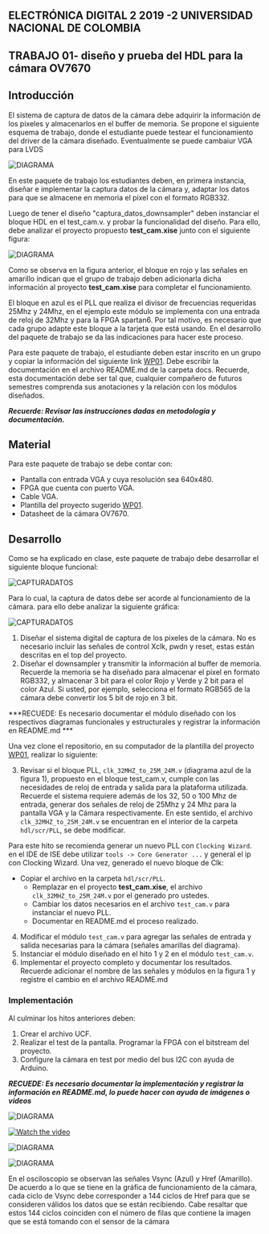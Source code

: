 ## ELECTRÓNICA DIGITAL 2 2019 -2 UNIVERSIDAD NACIONAL DE COLOMBIA 
## TRABAJO 01- diseño y prueba del HDL para la cámara OV7670


## Introducción 
El sistema de captura de datos de la cámara debe adquirir la información de los pixeles y almacenarlos en el buffer de memoria.
Se propone el siguiente esquema de trabajo, donde el estudiante puede testear el funcionamiento del driver de la cámara diseñado. Eventualmente se puede cambaiur VGA para LVDS

![DIAGRAMA](./docs/figs/test_cam.png)


En este paquete de trabajo los estudiantes deben, en primera instancia, diseñar e implementar la captura datos de la cámara y, adaptar los datos para que se almacene en memoria el pixel con el formato RGB332.

Luego de tener el diseño "captura_datos_downsampler" deben instanciar el bloque HDL en el test_cam.v. y probar la funcionalidad del diseño. Para ello, debe analizar el proyecto propuesto **test_cam.xise** junto con el siguiente figura:


![DIAGRAMA](./docs/figs/test_cam2.png)

Como se observa en la figura anterior, el bloque en rojo y las señales en amarillo indican que el grupo de trabajo deben adicionarla dicha información al proyecto **test_cam.xise** para completar el funcionamiento.

El bloque en azul es el PLL que realiza el divisor de frecuencias requeridas 25Mhz y 24Mhz, en el ejemplo este módulo se implementa con una entrada de reloj de 32Mhz y para la FPGA spartan6. Por tal motivo, es necesario que cada grupo adapte este bloque a la tarjeta que está usando. En el desarrollo del paquete de trabajo se da las indicaciones para hacer este proceso. 

Para este paquete de trabajo, el estudiante deben estar inscrito en un grupo y copiar la información del siguiente link [WP01](https://classroom.github.com/g/sHf0ZmsW).
Debe escribir la documentación en el archivo README.md de la carpeta docs. Recuerde, esta documentación debe ser tal que, cualquier compañero de futuros semestres comprenda sus anotaciones y la relación con los módulos diseñados.

***Recuerde: Revisar las instrucciones dadas en metodología y documentación.***


## Material 

Para este paquete de trabajo se debe contar con:

* Pantalla con entrada VGA y cuya resolución sea 640x480.
* FPGA que cuenta con puerto VGA.
* Cable VGA.
* Plantilla del proyecto sugerido [WP01](https://classroom.github.com/g/sHf0ZmsW).
* Datasheet de la cámara OV7670.


## Desarrollo

Como se ha explicado en clase, este paquete de trabajo debe desarrollar el siguiente bloque funcional:

![CAPTURADATOS](./docs/figs/cajacapturadatos.png)

Para lo cual, la captura de datos debe ser acorde al funcionamiento de la cámara. para ello debe analizar la siguiente gráfica:

![CAPTURADATOS](./docs/figs/cajacapturadatos2.PNG)


1. Diseñar el sistema digital de captura de los pixeles de la cámara. No es necesario incluir las señales de control  Xclk, pwdn y reset, estas están descritas en el top del proyecto.
2. Diseñar el downsampler y transmitir la información al buffer de memoria. Recuerde la memoria se ha diseñado para almacenar el pixel en formato RGB332, y almacenar 3 bit para el color Rojo y Verde y 2 bit para el color Azul. Si usted, por ejemplo, selecciona el formato RGB565 de la cámara debe convertir los 5 bit de rojo en 3 bit.

***RECUEDE: Es necesario documentar el módulo diseñado con los respectivos diagramas funcionales y estructurales y registrar la información en README.md ***

Una vez clone el repositorio, en su computador de la plantilla del proyecto [WP01](https://classroom.github.com/g/sHf0ZmsW), realizar lo siguiente:

3. Revisar si el bloque PLL, `clk_32MHZ_to_25M_24M.v` (diagrama azul de la figura 1), propuesto en el bloque test_cam.v, cumple con las necesidades de reloj de entrada y salida para la plataforma utilizada. Recuerde el sistema requiere además de los 32, 50 o 100 Mhz de entrada, generar dos señales de reloj de 25Mhz y 24 Mhz para la pantalla VGA y la Cámara respectivamente. En este sentido, el archivo `clk_32MHZ_to_25M_24M.v` se encuentran en el interior de la carpeta `hdl/scr/PLL`, se debe modificar. 

Para este hito se recomienda generar un nuevo PLL con `Clocking Wizard`. en el IDE de ISE debe utilizar `tools -> Core Generator ...` y general el ip con Clocking Wizard. Una vez, generado el nuevo bloque de Clk:
* Copiar el archivo en la carpeta `hdl/scr/PLL`.
 	* Remplazar en el proyecto **test_cam.xise**, el archivo `clk_32MHZ_to_25M_24M.v` por el generado pro ustedes.
 	* Cambiar los datos necesarios en el archivo `test_cam.v` para instanciar el nuevo PLL.
 	* Documentar en README.md el proceso realizado.

4. Modificar el módulo `test_cam.v` para agregar las señales de entrada y salida necesarias para la cámara (señales amarillas del diagrama). 
5. Instanciar el módulo diseñado en el hito 1 y 2 en el módulo `test_cam.v`.
6. Implementar el proyecto completo y documentar los resultados. Recuerde adicionar el nombre de las señales y módulos en la figura 1 y registre el cambio en el archivo README.md


### Implementación 

Al culminar los hitos anteriores deben:

1. Crear el archivo UCF.
2. Realizar el test de la pantalla. Programar la FPGA con el bitstream del proyecto.
3. Configure la cámara en test por medio del bus I2C con ayuda de Arduino. 

***RECUEDE: Es necesario documentar la implementación y registrar la información en README.md, lo puede hacer con ayuda de imágenes o videos***

![DIAGRAMA](./docs/figs/First_test.png)


[![Watch the video](https://img.youtube.com/vi/YhkbONNSTbM/hqdefault.jpg)](https://youtu.be/YhkbONNSTbM)

![DIAGRAMA](./docs/figs/Href_Pclk.png)

![DIAGRAMA](./docs/figs/Href_Vsync.png)

En el osciloscopio se observan las señales Vsync (Azul) y Href (Amarillo). De acuerdo a lo que se tiene en la gráfica de funcionamiento de la cámara, cada ciclo de Vsync debe corresponder a 144 ciclos de Href para que se consideren válidos los datos que se están recibiendo. Cabe resaltar que estos 144 ciclos coinciden con el número de filas que contiene la imagen que se está tomando con el sensor de la cámara
